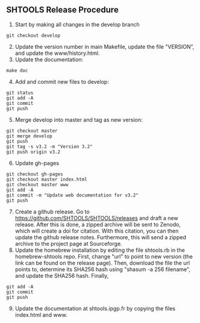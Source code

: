 SHTOOLS Release Procedure
-------------------------

1. Start by making all changes in the develop branch
```
git checkout develop
```
2. Update the version number in main Makefile, update the file "VERSION”, and update the www/history.html.
3. Update the documentation:
```
make doc
```
4. Add and commit new files to develop:
```
git status
git add -A
git commit
git push
```
5. Merge develop into master and tag as new version:
```
git checkout master
git merge develop
git push
git tag -s v3.2 -m "Version 3.2"
git push origin v3.2
```
6. Update gh-pages
```
git checkout gh-pages
git checkout master index.html
git checkout master www
git add -A
git commit -m "Update web documentation for v3.2"
git push
```
7. Create a github release. Go to https://github.com/SHTOOLS/SHTOOLS/releases and draft a new release. After this is done, a zipped archive will be sent to Zenodo, which will create a doi for citation. With this citation, you can then update the github release notes. Furthermore, this will send a zipped archive to the project page at Sourceforge.
8. Update the homebrew installation by editing the file shtools.rb in the homebrew-shtools repo. First, change "url" to point to new version (the link can be found on the release page). Then, download the file the url points to, determine its SHA256 hash using "shasum -a 256 filename", and update the SHA256 hash. Finally,
```
git add -A
git commit
git push
```
9. Update the documentation at shtools.ipgp.fr by copying the files index.html and www.
